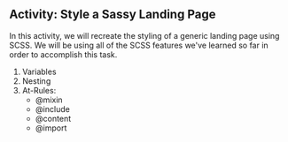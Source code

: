 ## Activity: Style a Sassy Landing Page

In this activity, we will recreate the styling of a generic landing page using SCSS. We will be using all of the SCSS features we've learned so far in order to accomplish this task.

1. Variables 
2. Nesting
3. At-Rules:
    - @mixin
    - @include
    - @content
    - @import